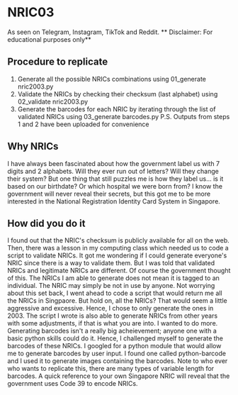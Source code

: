 # NRIC03

As seen on Telegram, Instagram, TikTok and Reddit.
** Disclaimer: For educational purposes only**

## Procedure to replicate
1. Generate all the possible NRICs combinations using 01_generate nric2003.py
2. Validate the NRICs by checking their checksum (last alphabet) using 02_validate nric2003.py
3. Generate the barcodes for each NRIC by iterating through the list of validated NRICs using 03_generate barcodes.py
P.S. Outputs from steps 1 and 2 have been uploaded for convenience 

## Why NRICs

I have always been fascinated about how the government label us with 7 digits and 2 alphabets. Will they ever run out of letters? Will they change their system?
But one thing that still puzzles me is how they label us... is it based on our birthdate? Or which hospital we were born from? I know the government will never reveal their secrets, but this got me to be more interested in the National Registration Identity Card System in Singapore.

## How did you do it

I found out that the NRIC's checksum is publicly available for all on the web. Then, there was a lesson in my computing class which needed us to code a script to validate NRICs. 
It got me wondering if I could generate everyone's NRIC since there is a way to validate them. But I was told that validated NRICs and legitimate NRICs are different. Of course the government thought of this.
The NRICs I am able to generate does not mean it is tagged to an individual. The NRIC may simply be not in use by anyone. Not worrying about this set back, I went ahead to code a script that would return me all the NRICs in Singpaore.
But hold on, all the NRICs? That would seem a little aggressive and excessive. Hence, I chose to only generate the ones in 2003. 
The script I wrote is also able to generate NRICs from other years with some adjustments, if that is what you are into.
I wanted to do more. Generating barcodes isn't a really big acheievement; anyone one with a basic python skills could do it. Hence, I challenged myself to generate the barcodes of these NRICs.
I googled for a python module that would allow me to generate barcodes by user input. I found one called python-barcode and I used it to generate images containing the barcodes.
Note to who ever who wants to replicate this, there are many types of variable length for barcodes. A quick reference to your own Singapore NRIC will reveal that the government uses Code 39 to encode NRICs.
